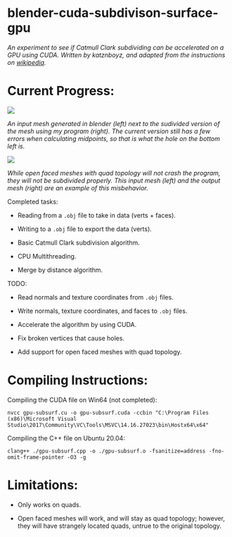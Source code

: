 # blender-cuda-subdivison-surface-gpu

*An experiment to see if Catmull Clark subdividing can be accelerated on a GPU using CUDA. Written by katznboyz, and adapted from the instructions on [wikipedia](https://en.wikipedia.org/wiki/Catmull%E2%80%93Clark_subdivision_surface).*

# Current Progress:

![](https://i.imgur.com/xBXRA6w.png?raw=true)

*An input mesh generated in blender (left) next to the sudivided version of the mesh using my program (right). The current version still has a few errors when calculating midpoints, so that is what the hole on the bottom left is.*

![](https://i.imgur.com/2Hgt3gv.png?raw=true)

*While open faced meshes with quad topology will not crash the program, they will not be subdivided properly. This input mesh (left) and the output mesh (right) are an example of this misbehavior.*

Completed tasks:

- Reading from a `.obj` file to take in data (verts + faces).

- Writing to a `.obj` file to export the data (verts).

- Basic Catmull Clark subdivision algorithm.

- CPU Multithreading.

- Merge by distance algorithm.

TODO:

- Read normals and texture coordinates from `.obj` files.

- Write normals, texture coordinates, and faces to `.obj` files.

- Accelerate the algorithm by using CUDA.

- Fix broken vertices that cause holes.

- Add support for open faced meshes with quad topology.

# Compiling Instructions:

Compiling the CUDA file on Win64 (not completed):

`nvcc gpu-subsurf.cu -o gpu-subsurf.cuda -ccbin "C:\Program Files (x86)\Microsoft Visual Studio\2017\Community\VC\Tools\MSVC\14.16.27023\bin\Hostx64\x64"`

Compiling the C++ file on Ubuntu 20.04:

`clang++ ./gpu-subsurf.cpp -o ./gpu-subsurf.o -fsanitize=address -fno-omit-frame-pointer -O3 -g`

# Limitations:

- Only works on quads.

- Open faced meshes will work, and will stay as quad topology; however, they will have strangely located quads, untrue to the original topology.